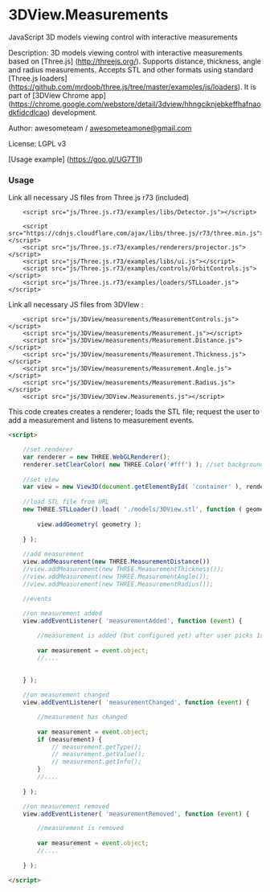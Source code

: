 # 3DView.Measurements
JavaScript 3D models viewing control with interactive measurements

Description: 3D models viewing control with interactive measurements based on [Three.js] (http://threejs.org/).
Supports distance, thickness, angle and radius measurements. Accepts STL and other formats using standard [Three.js loaders] (https://github.com/mrdoob/three.js/tree/master/examples/js/loaders).
It is part of [3DView Chrome app] (https://chrome.google.com/webstore/detail/3dview/hhngciknjebkeffhafnaodkfidcdlcao) development.

Author: awesometeam / awesometeamone@gmail.com 

License: LGPL v3

[Usage example] (https://goo.gl/UG7T1l)


### Usage ###

Link all necessary JS files from Three.js r73 (included)  

		<script src="js/Three.js.r73/examples/libs/Detector.js"></script>

		<script src="https://cdnjs.cloudflare.com/ajax/libs/three.js/r73/three.min.js"></script>
		<script src="js/Three.js.r73/examples/renderers/projector.js"></script>
		<script src="js/Three.js.r73/examples/libs/ui.js"></script>
		<script src="js/Three.js.r73/examples/controls/OrbitControls.js"></script>
		<script src="js/Three.js.r73/examples/loaders/STLLoader.js"></script>

Link all necessary JS files from 3DVIew :

		<script src="js/3DView/measurements/MeasurementControls.js"></script>
		<script src="js/3DView/measurements/Measurement.js"></script>
		<script src="js/3DView/measurements/Measurement.Distance.js"></script>
		<script src="js/3DView/measurements/Measurement.Thickness.js"></script>
		<script src="js/3DView/measurements/Measurement.Angle.js"></script>
		<script src="js/3DView/measurements/Measurement.Radius.js"></script>
		<script src="js/3DView/3DView.Measurements.js"></script>

		
This code creates creates a renderer; loads the STL file; request the user to add a measurement and listens to measurement events.

```html
<script>

	//set renderer
	var renderer = new THREE.WebGLRenderer();
	renderer.setClearColor( new THREE.Color('#fff') ); //set background color
	
	//set view
	var view = new View3D(document.getElementById( 'container' ), renderer);
	
	//load STL file from URL
	new THREE.STLLoader().load( './models/3DView.stl', function ( geometry ) {
		
		view.addGeometry( geometry );
 
	} );
	
	//add measurement
	view.addMeasurement(new THREE.MeasurementDistance())	
	//view.addMeasurement(new THREE.MeasurementThickness());
	//view.addMeasurement(new THREE.MeasurementAngle());
	//view.addMeasurement(new THREE.MeasurementRadius());

	//events
	
	//on measurement added
	view.addEventListener( 'measurementAdded', function (event) {

		//measurement is added (but configured yet) after user picks 1st point on the 3D model
		
		var measurement = event.object;
		//....
			
		
	} );

	//on measurement changed
	view.addEventListener( 'measurementChanged', function (event) {

		//measurement has changed
		
		var measurement = event.object;
		if (measurement) {
			// measurement.getType(); 
			// measurement.getValue();
			// measurement.getInfo();
		}
		//....
		
	} );

	//on measurement removed
	view.addEventListener( 'measurementRemoved', function (event) {

		//measurement is removed
	
		var measurement = event.object;
		//....
		
	} );

</script>
```
